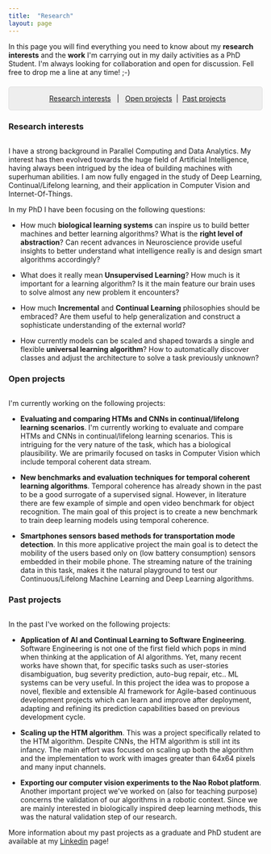 ```yaml
---
title:  "Research"
layout: page
---
```


In this page you will find everything you need to know about my **research interests** and the **work** I'm carrying out in my daily activities as a PhD Student. I'm always looking for collaboration and open for discussion. Fell free to drop me a line at any time! ;-)

<p style="background: rgba(0,0,0,0.06) none repeat scroll 0% 0%; border: 1px solid rgb(222, 222, 222); padding: 1em; border-radius: 5px; text-align: center; margin-top:20px">
&nbsp; <a href="#interests">Research interests</a> &nbsp; | &nbsp; <a href="#projects">Open projects</a> &nbsp;| &nbsp;<a href="#pastprojects">Past projects</a><br>
</p>

<a href="#interests"></a>
<h3 id="interests" style="margin-bottom: 30px;">Research interests</h3>

I have a strong background in Parallel Computing and Data Analytics. My interest has then evolved towards the huge field of Artificial Intelligence, having always been intrigued by the idea of building machines with superhuman abilities. I am now fully engaged in the study of Deep Learning, Continual/Lifelong learning, and their application in Computer Vision and Internet-Of-Things.

In my PhD I have been focusing on the following questions:

* How much **biological learning systems** can inspire us to build better machines and better learning algorithms? What is the **right level of abstraction**? Can recent advances in Neuroscience provide useful insights to better understand what intelligence really is and design smart algorithms accordingly?

* What does it really mean **Unsupervised Learning**? How much is it important for a learning algorithm? Is it the main feature our brain uses to solve almost any new problem it encounters?

* How much **Incremental** and **Continual Learning** philosophies should be embraced? Are them useful to help generalization and construct a sophisticate understanding of the external world?

* How currently models can be scaled and shaped towards a single and flexible **universal learning algorithm**? How to automatically discover classes and adjust the architecture to solve a task previously unknown?

<a href="#projects"></a>
<h3 id="projects" style="margin-bottom: 30px;">Open projects</h3>

I'm currently working on the following projects:

* **Evaluating and comparing HTMs and CNNs in continual/lifelong learning scenarios**.
	I'm currently working to evaluate and compare HTMs and CNNs in continual/lifelong learning scenarios. This is intriguing for the very nature of the task, which has a biological plausibility. We are primarily focused on tasks in Computer Vision which include temporal coherent data stream.

* **New benchmarks and evaluation techniques for temporal coherent learning algorithms**.
  	Temporal coherence has already shown in the past to be a good surrogate of a supervised signal. However, in literature there are few example of simple and open video benchmark for object recognition. The main goal of this project is to create a new benchmark to train deep learning models using temporal coherence.

* **Smartphones sensors based methods for transportation mode detection**.
	In this more applicative project the main goal is to detect the mobility of the users based only on (low battery consumption) sensors embedded in their mobile phone. The streaming nature of the training data in this task, makes it the natural playground to test our Continuous/Lifelong Machine Learning and Deep Learning algorithms.

<a href="#pastprojects"></a>
<h3 id="pastprojects" style="margin-bottom: 30px;">Past projects</h3>

In the past I've worked on the following projects:

* **Application of AI and Continual Learning to Software Engineering**.
  	Software Engineering is not one of the first field which pops in mind when thinking at the application of AI algorithms. Yet, many recent works have shown that, for specific tasks such as user-stories disambiguation, bug severity prediction, auto-bug repair, etc.. ML systems can be very useful. In this project the idea was to propose a novel, flexible and extensible  AI framework for Agile-based continuous development projects which can learn and improve after deployment, adapting and refining its prediction capabilities based on previous development cycle.

* **Scaling up the HTM algorithm**.
  	This was a project specifically related to the HTM algorithm. Despite CNNs, the HTM algorithm is still int its infancy. The main effort was focused on scaling up both the algorithm and the implementation to work with images greater than 64x64 pixels and many input channels.

* **Exporting our computer vision experiments to the Nao Robot platform**.
  	Another important project we've worked on (also for teaching purpose) concerns the validation of our algorithms in a robotic context. Since we are mainly interested in biologically inspired deep learning methods, this was the natural validation step of our research.

More information about my past projects as a graduate and PhD student are available at my [Linkedin][linkedin] page!

[linkedin]: https://www.linkedin.com/in/vincenzo
